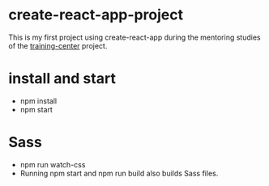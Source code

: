 # create-react-app-project

This is my first project using create-react-app during the mentoring studies of the [training-center](https://github.com/training-center) project.

# install and start
- npm install
- npm start 

# Sass
- npm run watch-css
- Running npm start and npm run build also builds Sass files.